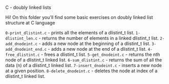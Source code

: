 C - doubly linked lists

Hi! On this folder you'll find some basic exercises on doubly linked list structure at C language

`0-print_dlistint.c` - prints all the elements of a dlistint_t list.
`1-dlistint_len.c` - returns the number of elements in a linked dlistint_t list.
`2-add_dnodeint.c` - adds a new node at the beginning of a dlistint_t list.
`3-add_dnodeint_end.c` - adds a new node at the end of a dlistint_t list.
`4-free_dlistint.c` - frees a dlistint_t list.
`5-get_dnodeint.c` - returns the nth node of a dlistint_t linked list.
`6-sum_dlistint.c` - returns the sum of all the data (n) of a dlistint_t linked list.
`7-insert_dnodeint.c` - inserts a new node at a given position.
`8-delete_dnodeint.c` - deletes the node at index of a dlistint_t linked list.